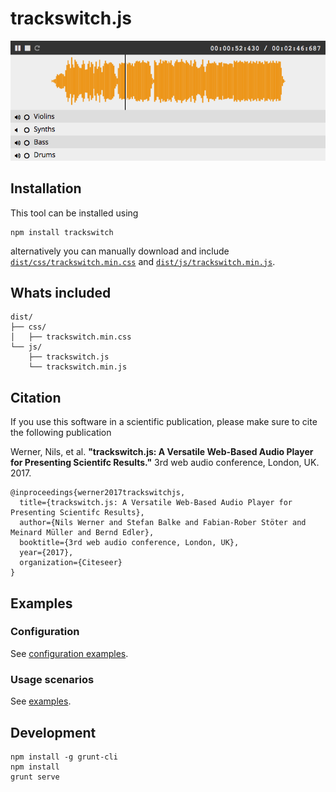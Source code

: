 trackswitch.js
==============

[![Screenshot](/examples/screenshot.png)](https://audiolabs.github.io/trackswitch.js/)

Installation
------------

This tool can be installed using

    npm install trackswitch

alternatively you can manually download and include [`dist/css/trackswitch.min.css`](https://raw.githubusercontent.com/audiolabs/trackswitch.js/gh-pages/dist/css/trackswitch.min.css) and
[`dist/js/trackswitch.min.js`](https://raw.githubusercontent.com/audiolabs/trackswitch.js/gh-pages/dist/js/trackswitch.min.js).


## Whats included

    dist/
    ├── css/
    │   ├── trackswitch.min.css
    └── js/
        ├── trackswitch.js
        └── trackswitch.min.js


Citation
--------

If you use this software in a scientific publication, please make sure to cite the following publication

Werner, Nils, et al. **"trackswitch.js: A Versatile Web-Based Audio Player for Presenting Scientifc Results."** 3rd web audio conference, London, UK. 2017.

    @inproceedings{werner2017trackswitchjs,
      title={trackswitch.js: A Versatile Web-Based Audio Player for Presenting Scientifc Results},
      author={Nils Werner and Stefan Balke and Fabian-Rober Stöter and Meinard Müller and Bernd Edler},
      booktitle={3rd web audio conference, London, UK},
      year={2017},
      organization={Citeseer}
    }


Examples
--------

### Configuration

See [configuration examples](https://audiolabs.github.io/trackswitch.js/configuration.html).

### Usage scenarios

See [examples](https://audiolabs.github.io/trackswitch.js/examples.html).

Development
-----------

    npm install -g grunt-cli
    npm install
    grunt serve
